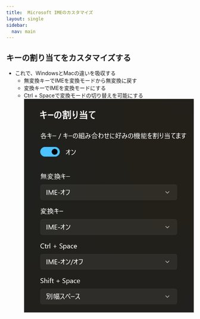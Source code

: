 ```yaml
---
title:  Microsoft IMEのカスタマイズ
layout: single
sidebar:
  nav: main
---
```

##  キーの割り当てをカスタマイズする
- これで、WindowsとMacの違いを吸収する
  - 無変換キーでIMEを変換モードから無変換に戻す
  - 変換キーでIMEを変換モードにする
  - Ctrl + Spaceで変換モードの切り替えを可能にする
  ![Key Customize](IMECustomize.png)
